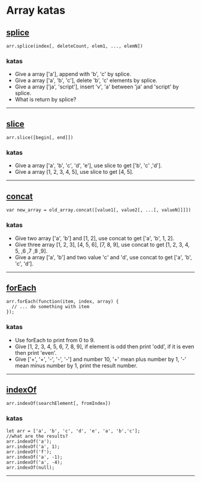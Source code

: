 # Array katas

## [splice](https://developer.mozilla.org/en-US/docs/Web/JavaScript/Reference/Global_Objects/Array/splice)
```javascript=
arr.splice(index[, deleteCount, elem1, ..., elemN])
```
### katas
- Give a array ['a'], append with 'b', 'c' by splice.
- Give a array ['a', 'b', 'c'], delete 'b', 'c' elements by splice.
- Give a array ['ja', 'script'], insert 'v', 'a' between 'ja' and 'script' by splice.
- What is return by splice?

---

## [slice](https://developer.mozilla.org/en-US/docs/Web/JavaScript/Reference/Global_Objects/Array/slice)
```javascript=
arr.slice([begin[, end]])
```
### katas
- Give a array ['a', 'b', 'c', 'd', 'e'], use slice to get ['b', 'c' ,'d'].
- Give a array [1, 2, 3, 4, 5], use slice to get [4, 5].

---

## [concat](https://developer.mozilla.org/en-US/docs/Web/JavaScript/Reference/Global_Objects/Array/concat)
```javascript=
var new_array = old_array.concat([value1[, value2[, ...[, valueN]]]])
```
### katas
- Give two array ['a', 'b'] and [1, 2], use concat to get ['a', 'b', 1, 2].
- Give three array [1, 2, 3], [4, 5, 6], [7, 8, 9], use concat to get [1, 2, 3, 4, 5, ,6 ,7 ,8 ,9].
- Give a array ['a', 'b'] and two value 'c' and 'd', use concat to get ['a', 'b', 'c', 'd'].

---

## [forEach](https://developer.mozilla.org/en-US/docs/Web/JavaScript/Reference/Global_Objects/Array/forEach)
```javascript=
arr.forEach(function(item, index, array) {
  // ... do something with item
});
```
### katas
- Use forEach to print from 0 to 9.
- Give [1, 2, 3, 4, 5, 6, 7, 8, 9], if element is odd then print 'odd', if it is even then print 'even'.
- Give ['+', '+', '-', '-', '-'] and number 10, '+' mean plus number by 1, '-' mean minus number by 1, print the result number.

---

## [indexOf](https://developer.mozilla.org/en-US/docs/Web/JavaScript/Reference/Global_Objects/Array/indexOf)
```javascript=
arr.indexOf(searchElement[, fromIndex])
```
### katas
```javascript=
let arr = ['a', 'b', 'c', 'd', 'e', 'a', 'b','c'];
//what are the results?
arr.indexOf('a');
arr.indexOf('a', 1);
arr.indexOf('f');
arr.indexOf('a', -1);
arr.indexOf('a', -4);
arr.indexOf(null);
```

---
